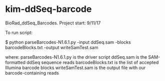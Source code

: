 # kim-ddSeq-barcode
BioRad_ddSeq_Barcodes. Project start: 9/11/17

To run script:

$ python parseBarcodes-N1.6.1.py -input ddSeq.sam -blocks barcodeBlocks.txt -output writeSamTest.sam

where:
parseBarcodes-N1.6.1.py is the driver script
ddSeq.sam is the SAM-formatted ddSeq sequence reads
barcodeBlocks.txt is the list of accepted Illumina barcode blocks
writeSamTest.sam is the output file with our barcode-containing reads
